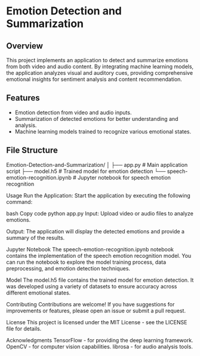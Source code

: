 # Emotion Detection and Summarization

## Overview

This project implements an application to detect and summarize emotions from both video and audio content. By integrating machine learning models, the application analyzes visual and auditory cues, providing comprehensive emotional insights for sentiment analysis and content recommendation.

## Features

- Emotion detection from video and audio inputs.
- Summarization of detected emotions for better understanding and analysis.
- Machine learning models trained to recognize various emotional states.

## File Structure
Emotion-Detection-and-Summarization/ │ ├── app.py # Main application script ├── model.h5 # Trained model for emotion detection └── speech-emotion-recognition.ipynb # Jupyter notebook for speech emotion recognition


Usage
Run the Application: Start the application by executing the following command:

bash
Copy code
python app.py
Input: Upload video or audio files to analyze emotions.

Output: The application will display the detected emotions and provide a summary of the results.

Jupyter Notebook
The speech-emotion-recognition.ipynb notebook contains the implementation of the speech emotion recognition model. You can run the notebook to explore the model training process, data preprocessing, and emotion detection techniques.

Model
The model.h5 file contains the trained model for emotion detection. It was developed using a variety of datasets to ensure accuracy across different emotional states.

Contributing
Contributions are welcome! If you have suggestions for improvements or features, please open an issue or submit a pull request.

License
This project is licensed under the MIT License - see the LICENSE file for details.

Acknowledgments
TensorFlow - for providing the deep learning framework.
OpenCV - for computer vision capabilities.
librosa - for audio analysis tools.
